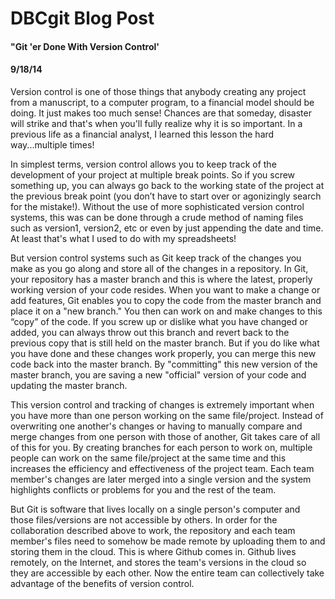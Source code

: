 <!-- This template is in markdown, not html, so
  it will not render beautifully when you copy and
  paste it into your github.io site, but it will at
  least be published. Next week you'll be creating a
  blog template using HTML and CSS and you'll be able
  to copy and paste the blog posts from week 1 in there
  to make them pretty next week.

  For now, please replace the title, subtitle (if desired),
  and date with the text you would like. Markdown is pretty
  simple, so you can just feel free to type. =) -->


# DBCgit Blog Post
#### "Git 'er Done With Version Control'
#### 9/18/14

Version control is one of those things that anybody creating any project from a manuscript, to a computer program, to a financial model should be doing.  It just makes too much sense!  Chances are that someday, disaster will strike and that's when you'll fully realize why it is so important.  In a previous life as a financial analyst, I learned this lesson the hard way...multiple times!

In simplest terms, version control allows you to keep track of the development of your project at multiple break points.  So if you screw something up, you can always go back to the working state of the project at the previous break point (you don’t have to start over or agonizingly search for the mistake!).  Without the use of more sophisticated version control systems, this was can be done through a crude method of naming files such as version1, version2, etc or even by just appending the date and time.  At least that's what I used to do with my spreadsheets! 

But version control systems such as Git keep track of the changes you make as you go along and store all of the changes in a repository.  In Git, your repository has a master branch and this is where the latest, properly working version of your code resides. When you want to make a change or add features, Git enables you to copy the code from the master branch and place it on a "new branch."  You then can work on and make changes to this “copy” of the code.  If you screw up or dislike what you have changed or added, you can always throw out this branch and revert back to the previous copy that is still held on the master branch.  But if you do like what you have done and these changes work properly, you can merge this new code back into the master branch.  By "committing" this new version of the master branch, you are saving a new "official" version of your code and updating the master branch. 

This version control and tracking of changes is extremely important when you have more than one person working on the same file/project.  Instead of overwriting one another's changes or having to manually compare and merge changes from one person with those of another, Git takes care of all of this for you.  By creating branches for each person to work on, multiple people can work on the same file/project at the same time and this increases the efficiency and effectiveness of the project team.  Each team member's changes are later merged into a single version and the system highlights conflicts or problems for you and the rest of the team.   

But Git is software that lives locally on a single person's computer and those files/versions are not accessible by others.  In order for the collaboration described above to work, the repository and each team member's files need to somehow be made remote by uploading them to and storing them in the cloud.  This is where Github comes in.  Github lives remotely, on the Internet, and stores the team's versions in the cloud so they are accessible by each other.  Now the entire team can collectively take advantage of the benefits of version control.  



